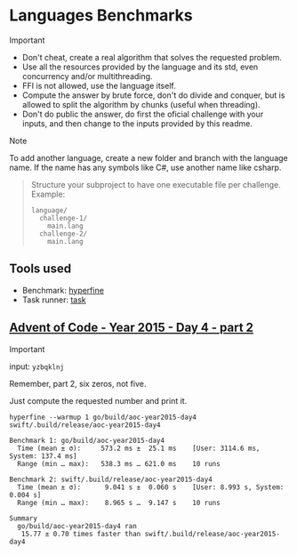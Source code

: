 # Languages Benchmarks

> [!IMPORTANT]
> - Don't cheat, create a real algorithm that solves the requested problem.
> - Use all the resources provided by the language and its std, even concurrency and/or multithreading.
> - FFI is not allowed, use the language itself.
> - Compute the answer by brute force, don't do divide and conquer, but is allowed to split the algorithm by chunks (useful when threading).
> - Don't do public the answer, do first the oficial challenge with your inputs, and then change to the inputs provided by this readme.

> [!NOTE]
> To add another language, create a new folder and branch with the language name. If the name has any symbols like C#, use another name like csharp.

> Structure your subproject to have one executable file per challenge. Example:
> ```
> language/
>   challenge-1/
>     main.lang
>   challenge-2/
>     main.lang
> ```

## Tools used

- Benchmark: [hyperfine](https://github.com/sharkdp/hyperfine)
- Task runner: [task](https://taskfile.dev/)

## [Advent of Code - Year 2015 - Day 4 - part 2](https://adventofcode.com/2015/day/4#part2)

> [!IMPORTANT]
> input: `yzbqklnj`
>
> Remember, part 2, six zeros, not five.

Just compute the requested number and print it.

```shell
hyperfine --warmup 1 go/build/aoc-year2015-day4 swift/.build/release/aoc-year2015-day4
```

```shell
Benchmark 1: go/build/aoc-year2015-day4
  Time (mean ± σ):     573.2 ms ±  25.1 ms    [User: 3114.6 ms, System: 137.4 ms]
  Range (min … max):   538.3 ms … 621.0 ms    10 runs

Benchmark 2: swift/.build/release/aoc-year2015-day4
  Time (mean ± σ):      9.041 s ±  0.060 s    [User: 8.993 s, System: 0.004 s]
  Range (min … max):    8.965 s …  9.147 s    10 runs

Summary
  go/build/aoc-year2015-day4 ran
   15.77 ± 0.70 times faster than swift/.build/release/aoc-year2015-day4
```

